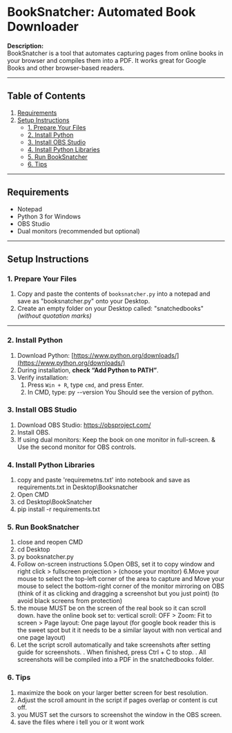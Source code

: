 # BookSnatcher: Automated Book Downloader

**Description:**  
BookSnatcher is a tool that automates capturing pages from online books in your browser and compiles them into a PDF. It works great for Google Books and other browser-based readers.

---

## Table of Contents
1. [Requirements](#requirements)
2. [Setup Instructions](#setup-instructions)
   - [1. Prepare Your Files](#1-prepare-your-files)
   - [2. Install Python](#2-install-python)
   - [3. Install OBS Studio](#3-install-obs-studio)
   - [4. Install Python Libraries](#4-install-python-libraries)
   - [5. Run BookSnatcher](#5-run-booksnatcher)
   - [6. Tips](#6-tips)

---

## Requirements

- Notepad  
- Python 3 for Windows  
- OBS Studio  
- Dual monitors (recommended but optional)  

---

## Setup Instructions

### 1. Prepare Your Files
1. Copy and paste the contents of `booksnatcher.py` into a notepad and save as "booksnatcher.py" onto your Desktop.  
2. Create an empty folder on your Desktop called: "snatchedbooks"
*(without quotation marks)*  

---

### 2. Install Python
1. Download Python: [https://www.python.org/downloads/](https://www.python.org/downloads/)  
2. During installation, **check “Add Python to PATH”**.  
3. Verify installation:  
   1. Press `Win + R`, type `cmd`, and press Enter.  
   2. In CMD, type: py --version
You Should see the version of python.


### 3. Install OBS Studio


1. Download OBS Studio: https://obsproject.com/
2. Install OBS. 
4. If using dual monitors: Keep the book on one monitor in full-screen. & Use the second monitor for OBS controls.

### 4. Install Python Libraries
1. copy and paste 'requiremetns.txt' into notebook and save as requirements.txt in Desktop\Booksnatcher
1. Open CMD
2. cd Desktop\BookSnatcher
3. pip install -r requirements.txt

### 5. Run BookSnatcher
1. close and reopen CMD
2. cd Desktop
3. py booksnatcher.py
4. Follow on-screen instructions
5.Open OBS, set it to copy window and right click > fullscreen projection > (choose your monitor)
6.Move your mouse to select the top-left corner of the area to capture and
Move your mouse to select the bottom-right corner of the monitor mirroring on OBS (think of it as clicking and dragging a screenshot but you just point) (to avoid black screens from protection)
7. the mouse MUST be on the screen of the real book so it can scroll down. have the online book set to: vertical scroll: OFF > Zoom: Fit to screen > Page layout: One page layout (for google book reader this is the sweet spot but it it needs to be a similar layout with non vertical and one page layout)
8. Let the script scroll automatically and take screenshots after setting guide for screenshots.
. When finished, press Ctrl + C to stop.
. All screenshots will be compiled into a PDF in the snatchedbooks folder.

### 6. Tips
1. maximize the book on your larger better screen for best resolution.
2. Adjust the scroll amount in the script if pages overlap or content is cut off.
3. you MUST set the cursors to screenshot the window in the OBS screen.
4. save the files where i tell you or it wont work







